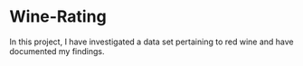 # Wine-Rating
In this project, I have investigated a data set pertaining to red wine and have documented my findings.

